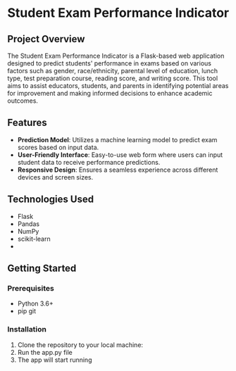 # Student Exam Performance Indicator

## Project Overview
The Student Exam Performance Indicator is a Flask-based web application designed to predict students' performance in exams based on various factors such as gender, race/ethnicity, parental level of education, lunch type, test preparation course, reading score, and writing score. This tool aims to assist educators, students, and parents in identifying potential areas for improvement and making informed decisions to enhance academic outcomes.

## Features
- **Prediction Model**: Utilizes a machine learning model to predict exam scores based on input data.
- **User-Friendly Interface**: Easy-to-use web form where users can input student data to receive performance predictions.
- **Responsive Design**: Ensures a seamless experience across different devices and screen sizes.

## Technologies Used
- Flask
- Pandas
- NumPy
- scikit-learn
- 

## Getting Started

### Prerequisites
- Python 3.6+
- pip
git 
### Installation
1. Clone the repository to your local machine:
2. Run the app.py file 
3. The app will start running
